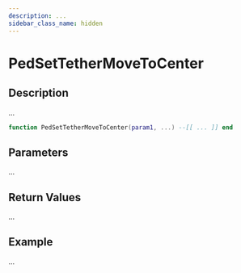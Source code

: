 ```yaml
---
description: ...
sidebar_class_name: hidden
---
```


# PedSetTetherMoveToCenter

## Description

...

```lua
function PedSetTetherMoveToCenter(param1, ...) --[[ ... ]] end
```

## Parameters

...

## Return Values

...

## Example

...

